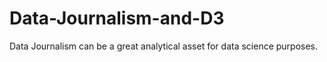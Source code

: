# Data-Journalism-and-D3
Data Journalism can be a great analytical asset for data science purposes.
